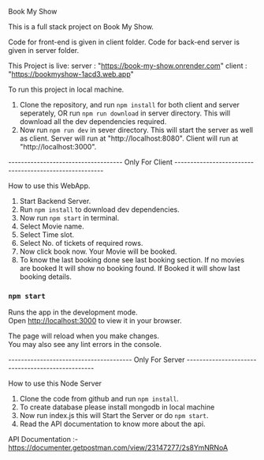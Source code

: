 Book My Show 

This is a full stack project on Book My Show.

Code for front-end is given in client folder.
Code for back-end server is given in server folder.

This Project is live:
    server : "https://book-my-show.onrender.com"
    client : "https://bookmyshow-1acd3.web.app"

To run this project in local machine.

1. Clone the repository, and run `npm install` for both client and server seperately, OR run `npm run download`
   in server directory.
      This will download all the dev dependencies required.   
2. Now run `npm run dev` in sever directory.
    This will start the server as well as client.
    Server will run at "http://localhost:8080".
    Client will run at "http://localhost:3000".



------------------------------------  Only For Client  -------------------------------------------------------

How to use this WebApp.

1. Start Backend Server.
2. Run `npm install` to download dev dependencies.
3. Now run `npm start` in terminal. 
4. Select Movie name.
5. Select Time slot.
6. Select No. of tickets of required rows.
7. Now click book now. 
    Your Movie will be booked.
8. To know the last booking done see last booking section.
    If no movies are booked It will show no booking found.
    If Booked it will show last booking details.


### `npm start`

Runs the app in the development mode.\
Open [http://localhost:3000](http://localhost:3000) to view it in your browser.

The page will reload when you make changes.\
You may also see any lint errors in the console.



---------------------------------------   Only For Server   -------------------------------------------------


How to use this Node Server
 
1. Clone the code from github and run `npm install`.
2. To create database please install mongodb in local machine
3. Now run index.js this will Start the Server or do `npm start`.
4. Read the API documentation to know more about the api.


API Documentation :-
   https://documenter.getpostman.com/view/23147277/2s8YmNRNoA

